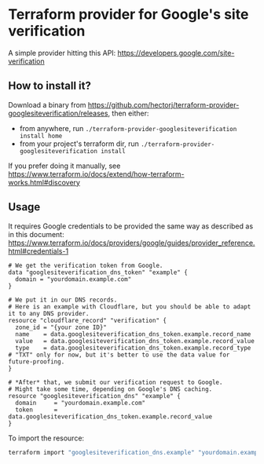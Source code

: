 # Terraform provider for Google's site verification

A simple provider hitting this API: https://developers.google.com/site-verification

## How to install it?

Download a binary from https://github.com/hectorj/terraform-provider-googlesiteverification/releases, then either:

- from anywhere, run `./terraform-provider-googlesiteverification install home`
- from your project's terraform dir, run `./terraform-provider-googlesiteverification install`

If you prefer doing it manually, see https://www.terraform.io/docs/extend/how-terraform-works.html#discovery

## Usage

It requires Google credentials to be provided the same way as described as in this document: https://www.terraform.io/docs/providers/google/guides/provider_reference.html#credentials-1

```hcl
# We get the verification token from Google.
data "googlesiteverification_dns_token" "example" {
  domain = "yourdomain.example.com"
}

# We put it in our DNS records.
# Here is an example with Cloudflare, but you should be able to adapt it to any DNS provider.
resource "cloudflare_record" "verification" {
  zone_id = "{your zone ID}"
  name    = data.googlesiteverification_dns_token.example.record_name
  value   = data.googlesiteverification_dns_token.example.record_value
  type    = data.googlesiteverification_dns_token.example.record_type # "TXT" only for now, but it's better to use the data value for future-proofing.
}

# *After* that, we submit our verification request to Google.
# Might take some time, depending on Google's DNS caching.
resource "googlesiteverification_dns" "example" {
  domain     = "yourdomain.example.com"
  token      = data.googlesiteverification_dns_token.example.record_value
}
```

To import the resource:

```bash
terraform import "googlesiteverification_dns.example" "yourdomain.example.com"
```
